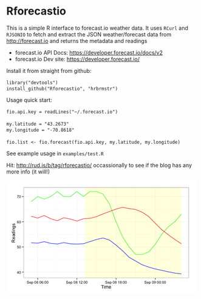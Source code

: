 Rforecastio
===========

This is a simple R interface to forecast.io weather data. It uses <code>RCurl</code> and <code>RJSONIO</code> to fetch and extract the JSON weather/forecast data from http://forecast.io and returns the metadata and readings

- forecast.io API Docs: https://developer.forecast.io/docs/v2
- forecast.io Dev site: https://developer.forecast.io/

Install it from straight from github:

    library("devtools")
    install_github("Rforecastio", "hrbrmstr")


Usage quick start: 

    fio.api.key = readLines("~/.forecast.io")
     
    my.latitude = "43.2673"
    my.longitude = "-70.8618"
     
    fio.list <- fio.forecast(fio.api.key, my.latitude, my.longitude)
    
See example usage in <code>examples/test.R</code>

Hit: http://rud.is/b/tag/rforecastio/ occassionally to see if the blog has any more info (it will!)

![sample of what you can do](/examples/test.png)
